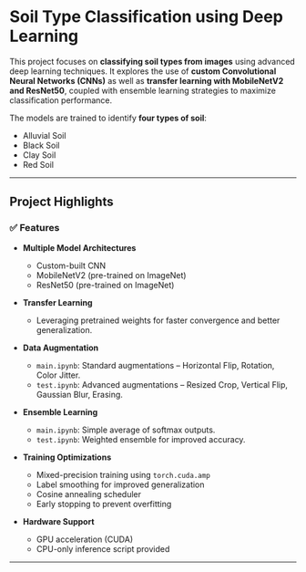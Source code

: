 #  Soil Type Classification using Deep Learning

This project focuses on **classifying soil types from images** using advanced deep learning techniques. It explores the use of **custom Convolutional Neural Networks (CNNs)** as well as **transfer learning with MobileNetV2 and ResNet50**, coupled with ensemble learning strategies to maximize classification performance.

The models are trained to identify **four types of soil**:

-  Alluvial Soil  
-  Black Soil  
-  Clay Soil  
-  Red Soil

---

##  Project Highlights

### ✅ Features

- **Multiple Model Architectures**
  - Custom-built CNN
  - MobileNetV2 (pre-trained on ImageNet)
  - ResNet50 (pre-trained on ImageNet)

- **Transfer Learning**
  - Leveraging pretrained weights for faster convergence and better generalization.

- **Data Augmentation**
  - `main.ipynb`: Standard augmentations – Horizontal Flip, Rotation, Color Jitter.
  - `test.ipynb`: Advanced augmentations – Resized Crop, Vertical Flip, Gaussian Blur, Erasing.

- **Ensemble Learning**
  - `main.ipynb`: Simple average of softmax outputs.
  - `test.ipynb`: Weighted ensemble for improved accuracy.

- **Training Optimizations**
  - Mixed-precision training using `torch.cuda.amp`
  - Label smoothing for improved generalization
  - Cosine annealing scheduler
  - Early stopping to prevent overfitting

- **Hardware Support**
  - GPU acceleration (CUDA)
  - CPU-only inference script provided

---

